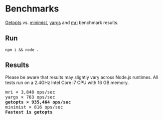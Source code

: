 # Benchmarks

[Getopts](../README.md) vs. [minimist](https://github.com/substack/minimist), [yargs](https://github.com/yargs/yargs) and [mri](https://github.com/lukeed/mri) benchmark results.

## Run

```
npm i && node .
```

## Results

Please be aware that results may slightly vary across Node.js runtimes. All tests run on a 2.4GHz Intel Core i7 CPU with 16 GB memory.

<pre>
mri × 3,848 ops/sec
yargs × 763 ops/sec
<b>getopts × 935,464 ops/sec</b>
minimist × 816 ops/sec
<b>Fastest is getopts</b>
</pre>
